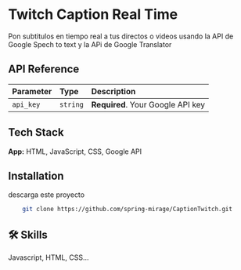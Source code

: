 
# Twitch Caption Real Time

Pon subtitulos en tiempo real a tus directos o videos usando la API de Google Spech to text y la APi de Google Translator




## API Reference

| Parameter | Type     | Description                |
| :-------- | :------- | :------------------------- |
| `api_key` | `string` | **Required**. Your Google API key |





## Tech Stack

**App:** HTML, JavaScript, CSS, Google API




## Installation

descarga este proyecto

```bash
    git clone https://github.com/spring-mirage/CaptionTwitch.git
```


## 🛠 Skills
Javascript, HTML, CSS...
